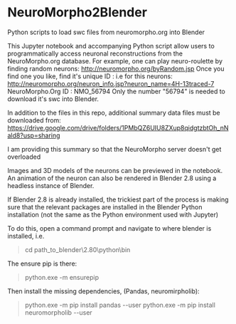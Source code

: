 # NeuroMorpho2Blender
Python scripts to load swc files from neuromorpho.org into Blender

This Jupyter notebook and accompanying Python script allow users to programmatically access neuronal reconstructions from the NeuroMorpho.org database. 
For example, one can play neuro-roulette by finding random neurons:
http://neuromorpho.org/byRandom.jsp
Once you find one you like, find it's unique ID :
i.e for this neurons:
http://neuromorpho.org/neuron_info.jsp?neuron_name=4H-13traced-7
NeuroMorpho.Org ID : 	NMO_56794
Only the number "56794" is needed to download it's swc into Blender.

In addition to the files in this repo, additional summary data files must be downloaded from:
https://drive.google.com/drive/folders/1PMbQZ6UIU8ZXup8qidgtzbtOh_nNald8?usp=sharing

I am providing this summary so that the NeuroMorpho server doesn't get overloaded

Images and 3D models of the neurons can be previewed in the notebook. 
An animation of the neuron can also be rendered in Blender 2.8 using a headless instance of Blender.

If Blender 2.8 is already installed, the trickiest part of the process is making sure that the relevant packages are installed in the Blender Python installation (not the same as the Python environment used with Jupyter)

To do this, open a command prompt and navigate to where blender is installed, i.e.

> cd path_to_blender\2.80\python\bin
  
The ensure pip is there:

> python.exe -m ensurepip

Then install the missing dependencies, (Pandas, neuromirpholib):

> python.exe -m pip install pandas --user
> python.exe -m pip install neuromorpholib --user

